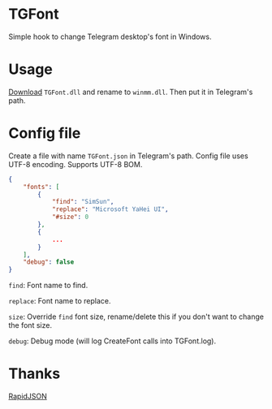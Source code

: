 # TGFont
Simple hook to change Telegram desktop's font in Windows.

# Usage
[Download](https://github.com/ysc3839/TGFont/releases) `TGFont.dll` and rename to `winmm.dll`. Then put it in Telegram's path.

# Config file
Create a file with name `TGFont.json` in Telegram's path. Config file uses UTF-8 encoding. Supports UTF-8 BOM.
```json
{
    "fonts": [
        {
            "find": "SimSun",
            "replace": "Microsoft YaHei UI",
            "#size": 0
        },
        {
            ...
        }
    ],
	"debug": false
}
```
`find`: Font name to find.

`replace`: Font name to replace.

`size`: Override `find` font size, rename/delete this if you don't want to change the font size.

`debug`: Debug mode (will log CreateFont calls into TGFont.log).

# Thanks
[RapidJSON](http://rapidjson.org/)
